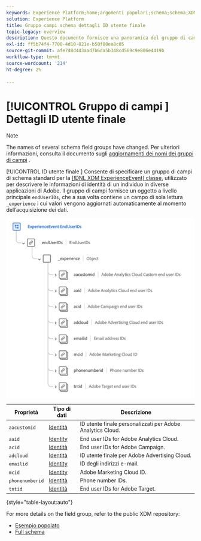 ```yaml
---
keywords: Experience Platform;home;argomenti popolari;schema;schema;XDM;ExperienceEvent;campi;schemi;progettazione schema;gruppo di campi;gruppo di campi;enduserids;utente finale;utente finale;id;
solution: Experience Platform
title: Gruppo campi schema dettagli ID utente finale
topic-legacy: overview
description: Questo documento fornisce una panoramica del gruppo di campi dello schema Dettagli ID utente finale.
exl-id: ff5b74f4-7700-4d10-821e-b50f80ea8c05
source-git-commit: afe748d443aad7b6da5b348cd569c9e806e4419b
workflow-type: tm+mt
source-wordcount: '214'
ht-degree: 2%

---
```



# [!UICONTROL Gruppo di campi ] Dettagli ID utente finale

>[!NOTE]
>
>The names of several schema field groups have changed. Per ulteriori informazioni, consulta il documento sugli [aggiornamenti dei nomi dei gruppi di campi](../name-updates.md) .

[!UICONTROL ID utente finale ] Consente di specificare un gruppo di campi di schema standard per la  [[!DNL XDM ExperienceEvent] classe](../../classes/experienceevent.md), utilizzato per descrivere le informazioni di identità di un individuo in diverse applicazioni di Adobe. Il gruppo di campi fornisce un oggetto a livello principale `endUserIDs`, che a sua volta contiene un campo di sola lettura `_experience` i cui valori vengono aggiornati automaticamente al momento dell’acquisizione dei dati.

<img src="../../images/field-groups/enduserids.png" width="700" /><br />

| Proprietà | Tipo di dati | Descrizione |
| --- | --- | --- |
| `aacustomid` | [Identità](../../data-types/identity.md) | ID utente finale personalizzati per Adobe Analytics Cloud. |
| `aaid` | [Identity](../../data-types/identity.md) | End user IDs for Adobe Analytics Cloud. |
| `acid` | [Identità](../../data-types/identity.md) | End user IDs for Adobe Campaign. |
| `adcloud` | [Identità](../../data-types/identity.md) | ID utente finale per Adobe Advertising Cloud. |
| `emailid` | [Identity](../../data-types/identity.md) | ID degli indirizzi e-mail. |
| `mcid` | [Identity](../../data-types/identity.md) | Adobe Marketing Cloud ID. |
| `phonenumberid` | [Identità](../../data-types/identity.md) | Phone number IDs. |
| `tntid` | [Identità](../../data-types/identity.md) | End user IDs for Adobe Target. |

{style=&quot;table-layout:auto&quot;}

For more details on the field group, refer to the public XDM repository:

* [Esempio popolato](https://github.com/adobe/xdm/blob/master/components/fieldgroups/experience-event/experienceevent-enduserids.example.1.json)
* [Full schema](https://github.com/adobe/xdm/blob/master/components/fieldgroups/experience-event/experienceevent-enduserids.schema.json)
